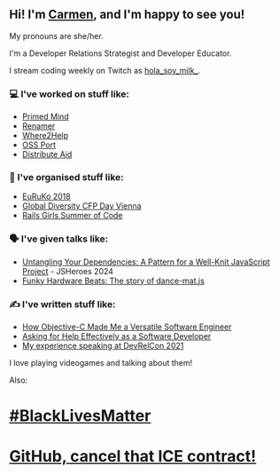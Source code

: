## Hi! I'm [Carmen](https://ramonh.dev/card), and I'm happy to see you!

My pronouns are she/her.

I'm a Developer Relations Strategist and Developer Educator.

I stream coding weekly on Twitch as [hola_soy_milk_](https://twitch.tv/hola_soy_milk_).

### 💻 I've worked on stuff like:

- [Primed Mind](https://primedmind.com/)
- [Renamer](https://renamer.com/)
- [Where2Help](https://where2help.wien/)
- [OSS Port](https://www.oss-port.com/)
- [Distribute Aid](https://distributeaid.org)

### 👥 I've organised stuff like:

- [EuRuKo 2018](https://2018.euruko.org/)
- [Global Diversity CFP Day Vienna](https://www.globaldiversitycfpday.com/)
- [Rails Girls Summer of Code](https://railsgirlssummerofcode.com)

### 🗣️ I've given talks like:

- [Untangling Your Dependencies: A Pattern for a Well-Knit JavaScript Project](https://www.youtube.com/watch?v=6Ki2lkFfLJs) - JSHeroes 2024
- [Funky Hardware Beats: The story of dance-mat.js](https://www.youtube.com/watch?v=Wye4RJHMvGA)

### ✍️ I've written stuff like:

<!-- BLOG-POST-LIST:START -->
- [How Objective-C Made Me a Versatile Software Engineer](https://carmenh.dev/2023/04/20/objective-c-versatility/)
- [Asking for Help Effectively as a Software Developer](https://carmenh.dev/2022/11/13/asking-for-help/)
- [My experience speaking at DevRelCon 2021](https://carmenh.dev/2021/11/15/devrelcon-2021/)
<!-- BLOG-POST-LIST:END -->

I love playing videogames and talking about them!

Also:

# [#BlackLivesMatter](https://blacklivesmatter.com/)

# [GitHub, cancel that ICE contract!](https://github.com/drop-ice/dear-github-2.0)
